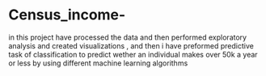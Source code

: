 # Census_income-
in this project have processed the data and then performed exploratory analysis and created visualizations ,
and then i have preformed predictive task of classification to predict wether an individual makes over 50k a year or less by using 
different machine learning algorithms 
